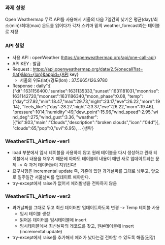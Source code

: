 ### 과제 설명
Open Weathermap 무료 API를 사용해서 서울의 다음 7일간의 낮기온 평균(day)/최소(min)/최대(max)
온도를 읽어다가 각자 스키마 밑의 weather_forecast라는 테이블로 저장

### API 설명 
- 사용 API : openWeather (https://openweathermap.org/api/one-call-api)
- API KEY : 발급
- Request : https://api.openweathermap.org/data/2.5/onecall?lat={lat}&lon={lon}&appid={API key}
    - 서울의 위도(lat)/경도(lon) : 37.5665/126.9780
- Response : 
    daily":[
        {"dt":1631156400,"sunrise":1631135333,"sunset":1631181031,"moonrise":1631142720,"moonset":1631186340,"moon_phase":0.08,
         "temp":{"day":27.92,"min":18.47,"max":29.73,"night":23.17,"eve":26.22,"morn":19.14},
         "feels_like":{"day":28.27,"night":23.37,"eve":26.22,"morn":19.46},
         "pressure":1014,"humidity":49,"dew_point":15.96,"wind_speed":2.95,"wind_deg":275,"wind_gust":3.36,
         "weather":[{"id":803,"main":"Clouds","description":"broken clouds","icon":"04d"}],
         "clouds":65,"pop":0,"uvi":6.95}, .. {생략}


### WeatherETL_Airflow -ver1
- load 부분에서 임시 테이블을 사용하지 않고 원래 테이블을 다시 생성하고 원래 테이블에서 내용을 채우기 때문에 아마도 테이블의 내용이 매번 새로 업데이트되는 문제 -> 즉 과거 데이터들이 지워진다! 
- 요구사항은 incremental update 
  즉, 기존에 있던 과거날짜를 그대로 놔두고, 앞으로 일주일간 서울날씨를 업데이트 해야한다. 
- try-except에서 raise가 없어서 에러발생을 전파하지 않음

### WeatherETL_Airflow -ver2
- 과거날짜를 그대로 두고 최신 데이터만 업데이트하도록 변경 -> Temp 테이블 사용
    - 임시 테이블 생성 
    - 읽어온 데이터를 임시테이블에 insert
    - 임시테이블에서 최신날짜의 레코드를 찾고, 원본테이블에 insert (incremental update)
- try-except에서 raise를 추가해서 에러가 났다는걸 전파할 수 있도록 해줌(권장) 